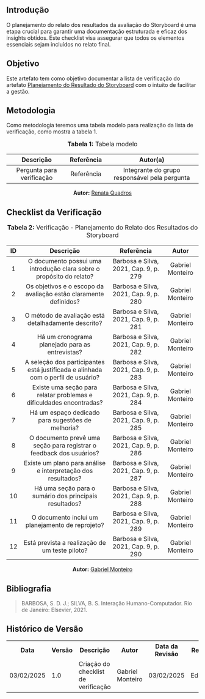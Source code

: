 ## Introdução

O planejamento do relato dos resultados da avaliação do Storyboard é uma etapa crucial para garantir uma documentação estruturada e eficaz dos insights obtidos. Este checklist visa assegurar que todos os elementos essenciais sejam incluídos no relato final.

## Objetivo
Este artefato tem como objetivo documentar a lista de verificação do artefato [Planejamento do Resultado do Storyboard](../../../../DesignAvaliacaoDesenvolvimento/Nivel1/AnaliseTarefas/planejamentoResultStory.md) com o intuito de facilitar a gestão.

## Metodologia
Como metodologia teremos uma tabela modelo para realização da lista de verificação, como mostra a tabela 1. 

<center>
<font size="3"><b>Tabela 1:</b> Tabela modelo </font>

| Descrição | Referência | Autor(a) |
|:---------:|:---------:|:-----------:|
| Pergunta para verificação | Referência | Integrante do grupo responsável pela pergunta |

<p align="center"><b>Autor:</b> <a href="https://github.com/Renatinha28">Renata Quadros</a></p> 
</center>

## Checklist da Verificação

<center>
<font size="3"><b>Tabela 2:</b> Verificação - Planejamento do Relato dos Resultados do Storyboard </font>

| ID | Descrição | Referência | Autor |
|:--:|:---------:|:----------:|:-----:|
| 1 | O documento possui uma introdução clara sobre o propósito do relato? | Barbosa e Silva, 2021, Cap. 9, p. 279 | Gabriel Monteiro |
| 2 | Os objetivos e o escopo da avaliação estão claramente definidos? | Barbosa e Silva, 2021, Cap. 9, p. 280 | Gabriel Monteiro |
| 3 | O método de avaliação está detalhadamente descrito? | Barbosa e Silva, 2021, Cap. 9, p. 281 | Gabriel Monteiro |
| 4 | Há um cronograma planejado para as entrevistas? | Barbosa e Silva, 2021, Cap. 9, p. 282 | Gabriel Monteiro |
| 5 | A seleção dos participantes está justificada e alinhada com o perfil de usuário? | Barbosa e Silva, 2021, Cap. 9, p. 283 | Gabriel Monteiro |
| 6 | Existe uma seção para relatar problemas e dificuldades encontradas? | Barbosa e Silva, 2021, Cap. 9, p. 284 | Gabriel Monteiro |
| 7 | Há um espaço dedicado para sugestões de melhoria? | Barbosa e Silva, 2021, Cap. 9, p. 285 | Gabriel Monteiro |
| 8 | O documento prevê uma seção para registrar o feedback dos usuários? | Barbosa e Silva, 2021, Cap. 9, p. 286 | Gabriel Monteiro |
| 9 | Existe um plano para análise e interpretação dos resultados? | Barbosa e Silva, 2021, Cap. 9, p. 287 | Gabriel Monteiro |
| 10 | Há uma seção para o sumário dos principais resultados? | Barbosa e Silva, 2021, Cap. 9, p. 288 | Gabriel Monteiro |
| 11 | O documento inclui um planejamento de reprojeto? | Barbosa e Silva, 2021, Cap. 9, p. 289 | Gabriel Monteiro |
| 12 | Está prevista a realização de um teste piloto? | Barbosa e Silva, 2021, Cap. 9, p. 290 | Gabriel Monteiro |

<p align="center"><b>Autor:</b> <a href="https://github.com/GabrielSMonteiro">Gabriel Monteiro</a></p> 
</center>

## Bibliografia

> BARBOSA, S. D. J.; SILVA, B. S. Interação Humano-Computador. Rio de Janeiro: Elsevier, 2021.

## Histórico de Versão

<div align="center">
    <table>
        <tr>
            <th>Data</th>
            <th>Versão</th>
            <th>Descrição</th>
            <th>Autor</th>
            <th>Data da Revisão</th>
            <th>Revisor</th>
        </tr>
        <tr>
            <td>03/02/2025</td>
            <td>1.0</td>
            <td>Criação do checklist de verificação</td>
            <td>Gabriel Monteiro</td>
            <td>03/02/2025</td>
            <td>Eduarda</td>
        </tr>
    </table>
</div>

